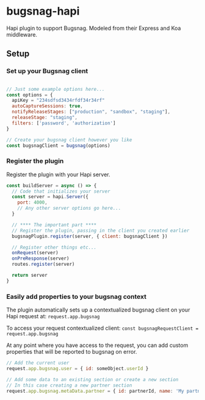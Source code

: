 # bugsnag-hapi

Hapi plugin to support Bugsnag. Modeled from their Express and Koa middleware.

## Setup

### Set up your Bugsnag client

```javascript

// Just some example options here...
const options = {
  apiKey = "234sdfsd3434rfdf34r34rf"
  autoCaptureSessions: true,
  notifyReleaseStages: ["production", "sandbox", "staging"],
  releaseStage: "staging",
  filters: ['password', 'authorization']
}

// Create your bugsnag client however you like
const bugsnagClient = bugsnag(options)

```

### Register the plugin

Register the plugin with your Hapi server.

```javascript
const buildServer = async () => {
  // Code that initializes your server
  const server = hapi.Server({
    port: 4000,
    // Any other server options go here...
  }

  // **** The important part ****
  // Register the plugin, passing in the client you created earlier
  bugsnagPlugin.register(server, { client: bugsnagClient })

  // Register other things etc...
  onRequest(server)
  onPreResponse(server)
  routes.register(server)

  return server
}
```

### Easily add properties to your bugsnag context

The plugin automatically sets up a contextualized bugsnag client on your Hapi request at:
`request.app.bugsnag`

To access your request contextualized client:
`const bugsnagRequestClient = request.app.bugsnag`

At any point where you have access to the request, you can add custom properties that will be reported to bugsnag on error.

```javascript
// Add the current user
request.app.bugsnag.user = { id: someObject.userId }

// Add some data to an existing section or create a new section
// In this case creating a new partner section
request.app.bugsnag.metaData.partner = { id: partnerId, name: 'My partner name' }
```
